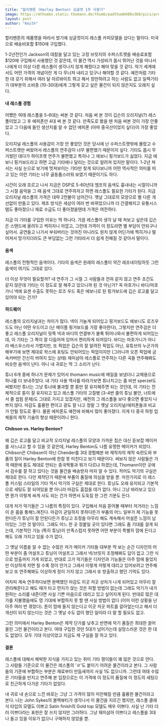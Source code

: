 ```yaml
---
title: "할리벤튼 (Harley Benton) 싱글컷 1주 사용기"
image: https://mthumbs.static-thomann.de/thumb/padthumb600x360/pics/prod/362633.jpg
layout: post
author: "Keith"
---
```


할리벤튼의 제품명을 따라서 썼기에 싱글컷이지 레스폴 카피모델을 샀다는 말이다. 미국으로 배송비포함 $150에 구입했다.

1-2년전인가 Jackson의 데칼을 달고 있는 고정 브릿지의 수퍼스트랫을 배송료포함 $120에 구입해서 사용했던 것 같은데, 이 물건 역시 가성비가 몹시 뛰어난 것을 떠나서 나에게 더 이상 다른 레스폴이 생각나지 않게 해줬다고 해야 맞을 것 같다. 악기 세계에서도 어떤 가격의 개념이란 게 다 무너져 내리고 있구나 해야할 것 같다. 예전처럼 기타 한 대 갖기 위해서 여러 달 아르바이트 뛰고 해서 장만하려고 하는 사람도 없고 일렉기타가 대부분의 소비층 (10-30대)에게 그렇게 갖고 싶은 물건이 되지 않은지도 오래지 싶다. 

#### 내 레스폴 경험

어쨌든 여태 레스폴을 5-6대는 써본 것 같다. 처음 써 본 것이 깁슨의 오리지널(?) 레스폴이었고 그 후 에피폰만 4대 써 본 것 같다. 만족도로 봤을 땐 처음 써본 것이 가장 안좋았고 그 다음에 들인 생산지를 알 수 없던 에피폰 (아마 중국산이었지 싶다)이 가장 좋았다. 

오리지널 레스폴의 사용감이 가장 안 좋았던 것은 당시에 난 수퍼스트랫밖에 몰랐고 수퍼스트랫만 써왔어서 레스폴의 연주감이 너무 불편했기 때문이지 싶다. 기타도 몹시 무거웠던 데다가 하이프렛 연주가 불편했고 특히나 그 에보니 핑거보드가 싫었다. 지금 에보니 핑거보드라고 하면 고급 기타에나 달리는 것으로 알려져 있지만 말이다. 1-2년 쳐서는 사실 눈으로 보기에 멋져보이는 기타만 찾게 되다보니까 어떤 역사적인 의미를 띠고 있는 이런 기타는 너무 골동품스러워 보였기 때문이기도 하다.

시간이 오래 흐르고 나서 지금은 DSP로 5-60년대 앰프의 음색도 흉내내는 시절이니까 그 시절 음악을 그 때 음색 그대로 연주하자고 하면 레스폴도 필요한 기타가 된다. 지금 오리지널 레스폴의 가격은 대략 2천불이 넘어간다. 옛날 그대로의 모양으로 별 다른 개선없이 만들고 있다. 제조 방식은 세상이 여러 번 바뀌었으니까 더 간결해지고 유통시스템도 좋아졌으니 재료 수급도 더 좋아졌을텐데 가격은 여전하다. 

지금 이 기타를 구입한 이유는 딱 하나다. 가끔 레스폴이 생각 날 때 쳐보고 싶은데 깁슨은 스탠드에 올려두고 썩히자니 아깝고, 그런데 가격이 이 정도라면 별 부담이 안되구나 싶어서. 공연들고 나가서 부숴버리는 것까진 아니라도 원치 않게 어딘가에 찍히거나 떨어져서 망가지더라도 큰 부담없는 그런 기타라서 더 쉽게 친해질 것 같아서 말이다. 

#### 음색

레스폴의 전형적인 음색이다. 기타의 음색은 원래의 레스폴이 약간 레조네이팅하듯 그런 음색이 여기도 그대로 있다. 

더 이상 무엇이 필요할까? 내 연주가 그 시절 그 사람들과 전혀 같지 않고 연주 조건도 같지 않은데 기타는 이 정도로 잘 해주고 있으니까 된 것 아닌가? 꼭 마호가니 바디/마호가니 넥에 요샌 수출도 못하는 로즈 우드 혹은 에보니로 된 핑거보드에 깁슨 로고를 달고 있어야 되는 건가? 

#### 하드웨어

레스폴의 오리지널과는 차이가 많다. 넥이 가늘게 되어있고 핑거보드도 에보니도 로즈우드도 아닌 어떤 우드이고 (난 메이플 핑거보드를 가장 좋아한다), 그렇지만 연주감은 더 좋고 레스폴 오리지널이 뒷쪽 넥과 바디의 연결부가 불룩 튀어나와서 불편하게 되어있는데, 이 기타는 그 쪽이 잘 다듬어져 있어서 편리하게 되어있다. 바디는 마호가니가 아니라 배스우스라서 가볍지만, 또 픽업은 깁슨의 잘 알려진 픽업도 아닌, 유튜브의 누군가의 해부기에 보면 제대로 왁스에 포팅도 안되어있는 픽업이지만 (그러니까 오픈 픽업에 금속커버만 간신히 씌여지 있는 상태) 재미삼아 레스폴로 연주하는 다른 곡들 연주해봐도 비슷한 음색이 난다. 아니 내 귀로는 딱 그 소리가 난다. 

튜너 6개 중에 하나가 문제가 있어서 thomann music에 메일을 보냈더니 교체용으로 하나를 더 보내주었다. 내 기타 사용 역사를 따라가보면 튜너치고는 좀 비싼 sperzel도 써봤지만 튜너는 그냥 튜너에 불과할 뿐 튠만 잘 유지해주면 되는 것인데, 이 기타는 전체적으로 튠이 잘 유지되고 있고 레스폴 기타의 고질병 (3-4번 줄의 튜닝 불안, 너트에서 줄 씹힘 문제)도 그대로 가지고 있겠지만, 예전의 그 레스폴들 보다 좋으면 좋았지 나쁘지 않다. 마감도 훌륭한 편이고 광도 잘 나고 정말 그 옛날 오리지널/에피폰들과 비교가 안될 정도로 좋다. 물론 에피폰도 예전에 비해서 많이 좋아졌다. 이게 다 중국 하청 업체들의 제작 기술의 향상 때문이려니 한다.

#### Chibson vs. Harley Benton?

왜 깁슨 로고를 달고 비교적 오리지널 레스폴의 모양과 가까운 칩슨 대신 듣보잡 메이커를 사느냐고 할 수 있을 것 같은데, Harley Benton도 나름 유명한 메이커가 되었다. Chibson은 Chibson이 아닌 Chender를 3대 경험해본 바 제작자의 제작 숙련도와 부품의 질이 Harley Benton에 한참 못 미친다고 보기 때문이다. 써보지 않은 사람들은 가격 때문에 튠도 제대로 안되는 중국짝퉁과 뭐가 다르냐 하겠는데, Thomann이란 곳에서 검수를 잘 하고 있다는 것을 물건을 배송받자 마자 알 수 있다. 적어도 악기의 구실은 제대로 한다. 다만 제작단가 때문에 부품의 품질에 의심을 받을 뿐. 마찬가지로 이 레스폴 커스텀 스타일의 기타 역시 악기의 구실은 제대로 한다. 튜닝도 오래 유지되고 기본적으로 세팅도 잘 되어있을 뿐 아니라 마감도 흠잡을 데가 없다. 아니 그냥 바라보고 있으면 뭔가 이렇게 싸게 사도 되는 건가 하면서 도둑질 한 그런 기분도 든다. 

대개 저가 악기들은 그 나름의 특징이 있다. 구입해서 처음 뜯어볼 때부터 저가라는 느낌이 온 몸을 통해느껴진다. 마감이 균일하지 못하다든가 부품의 어느 일부가 제 기능을 못한다든가 튜닝이 잘 안된다든가 튜닝고 조정을 아무리 해도 계속해서 어설픈 느낌이 남아있는 그런 것 말이다. 그래도 어느 한 곳 정붙일 곳이 있다면 그래도 좀 기대를 걸게 되는데, 기본적인 기능 (특히 튜닝)이 만족스럽지 못하면 어떤 부분이 특별히 맘에 든다고 해도 오래 가지고 있을 수가 없다. 

그 옛날 이름을 알 수 없는 수많은 저가 메이커 기타들 대부분 딱 보는 순간 디자인의 어떤 부분이 좀 어설프고 튜닝이 어설프고 그래서 넥/브릿지 조정해봐도 답이 없고 그런 식으로 방출까지 가게 되었고, 반대로 고가 악기들은 디자인과 기능들은 아주 맘에 들었지만 이상하게 치면 칠 수록 정이 안가고 그래서 이렇게 저렇게 데리고 있어보려고 연주해보고 또 연주해봐도 이상하게 정이 가지 않고 그래서 또 방출하고 했던 기억도 있다. 

어차피 계속 연주하다보면 완벽했던 마감도 이곳 저곳 상처가 나게 되어있고 아무리 잘 관리해준다고 해도 때가 타고 먼지가 앉는 것은 피할 방법이 없는데 그래도 악기가 내가 원하는 소리를 내준다면 사실 기쁜 마음으로 데리고 있고 싶어지게 된다. 반대로 많은 대가를 지불했음에도 영 기대에 부합하지 못 할 땐 사실 방법이 없다 (이미 이런 상황을 난 아주 여러 번 겪었다). 톤이 맘에 들지 않는다고 이곳 저곳 파트를 갈아엎는다고 해서 더 개선이 되지 않는다는 것은 그 옛날 수도 없이 했던 일이라 더 말 할 필요도 없고.

그런 의미에서 Harley Benton은 제작 단가를 낮추고 반면에 악기 품질은 최대한 끌어올린 그런 물건이라고 본다. 여태 구입한 것만 5대가 넘어가는데 실망스러운 것은 한 대도 없었다. 모두 기대 이상이었고 지금도 제 구실을 잘 하고 있다. 

#### 결론

레스폴에 대해서 해박한 지식을 가지고 있는 취미 기타 쟁이들이 꽤 많은 것으로 안다. 그 사람들 기준으로 이 물건은 레스폴의 'ㄹ'도 붙이기 어려운 물건이라고 본다. 그 사람들의 기준에 부합하는 부분은 재료부터 만듬새까지 사실 1도 없으니까. 그런데 여태 수많은 기타들을 만지고 연주해 본 입장으로는 이 가격에 이 정도의 품질에 이 정도의 세팅으로 친근하게 다가온 기타가 없었다. 

내 귀로 내 손으로 느낀 바로는 그냥 그 가격이 많이 미안해질 만큼 훌륭한 물건이라고 본다. 나는 John Sykes의 블랙뷰티가 생각나서 이 물건을 지르긴 했지만, 레스폴 클래식 타입의 모델도 이쁘고 Satin finish의 Gold top 모델도 매우 이쁘다. 사실 난 기타 더러 이쁘다라는 표현은 잘 쓰지 않지만 그러하다. 그냥 재미삼아 이쁘다고 레스폴을 3대나 들고 있을 이유가 없으니 구매하지 않았을 뿐.

